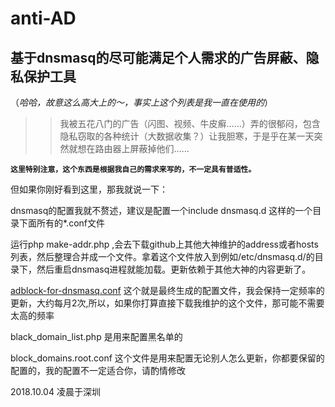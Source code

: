 # anti-AD

## 基于dnsmasq的尽可能满足个人需求的广告屏蔽、隐私保护工具
（*哈哈，故意这么高大上的～，事实上这个列表是我一直在使用的*）

>>我被五花八门的广告（闪图、视频、牛皮癣……）弄的很郁闷，包含隐私窃取的各种统计（大数据收集？）让我胆寒，于是乎在某一天突然就想在路由器上屏蔽掉他们……


**`这里特别注意，这个东西是根据我自己的需求来写的，不一定具有普适性。`**

但如果你刚好看到这里，那我就说一下：

dnsmasq的配置我就不赘述，建议是配置一个include dnsmasq.d 这样的一个目录下面所有的*.conf文件

运行php make-addr.php ,会去下载github上其他大神维护的address或者hosts列表，然后整理合并成一个文件。拿着这个文件放入到例如/etc/dnsmasq.d/的目录下，然后重启dnsmasq进程就能加载。更新依赖于其他大神的内容更新了。

[adblock-for-dnsmasq.conf](https://raw.githubusercontent.com/gentlyx/anti-AD/master/adblock-for-dnsmasq.conf) 这个就是最终生成的配置文件，我会保持一定频率的更新，大约每月2次,所以，如果你打算直接下载我维护的这个文件，那可能不需要太高的频率

black_domain_list.php 是用来配置黑名单的

block_domains.root.conf 这个文件是用来配置无论别人怎么更新，你都要保留的配置的，我的配置不一定适合你，请酌情修改


2018.10.04 凌晨于深圳
